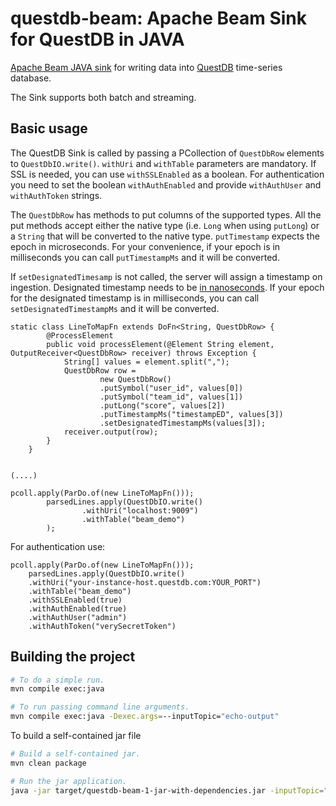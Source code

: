 # questdb-beam: Apache Beam Sink for QuestDB in JAVA

[Apache Beam JAVA sink](https://beam.apache.org/) for writing data into [QuestDB](https://questdb.io) time-series
database.

The Sink supports both batch and streaming.

## Basic usage

The QuestDB Sink is called by passing a PCollection of `QuestDbRow` elements to `QuestDbIO.write()`. `withUri` and 
`withTable` parameters are mandatory.  If SSL is needed, you can use `withSSLEnabled` as a boolean. For authentication 
you need to set the boolean `withAuthEnabled` and provide `withAuthUser` and `withAuthToken` strings.

The `QuestDbRow` has methods to put columns of the supported types. All the put methods accept either the native type 
(i.e. `Long` when using `putLong`) or a `String` that will be converted to the native type. `putTimestamp` expects 
the epoch in microseconds. For your convenience, if your epoch is in milliseconds you can call `putTimestampMs` and it
will be converted. 

If `setDesignatedTimesamp` is not called, the server will assign a timestamp on ingestion. Designated timestamp needs
to be [in nanoseconds](https://questdb.io/docs/reference/clients/java_ilp/). If your epoch for the designated timestamp
is in milliseconds, you can call `setDesignatedTimestampMs` and it will be converted.


```
static class LineToMapFn extends DoFn<String, QuestDbRow> {
        @ProcessElement
        public void processElement(@Element String element, OutputReceiver<QuestDbRow> receiver) throws Exception {
            String[] values = element.split(",");
            QuestDbRow row =
                    new QuestDbRow()
                    .putSymbol("user_id", values[0])
                    .putSymbol("team_id", values[1])
                    .putLong("score", values[2])
                    .putTimestampMs("timestampED", values[3])
                    .setDesignatedTimestampMs(values[3]);
            receiver.output(row);
        }
    }
    

(....)
    
pcoll.apply(ParDo.of(new LineToMapFn()));
        parsedLines.apply(QuestDbIO.write()
                .withUri("localhost:9009")
                .withTable("beam_demo")
        );
```

For authentication use:

```
pcoll.apply(ParDo.of(new LineToMapFn()));
    parsedLines.apply(QuestDbIO.write()
    .withUri("your-instance-host.questdb.com:YOUR_PORT")
    .withTable("beam_demo")
    .withSSLEnabled(true)
    .withAuthEnabled(true)
    .withAuthUser("admin")
    .withAuthToken("verySecretToken")
```

## Building the project

```sh
# To do a simple run.
mvn compile exec:java

# To run passing command line arguments.
mvn compile exec:java -Dexec.args=--inputTopic="echo-output"
```

To build a self-contained jar file

```sh
# Build a self-contained jar.
mvn clean package

# Run the jar application.
java -jar target/questdb-beam-1-jar-with-dependencies.jar -inputTopic="echo-output"
```



